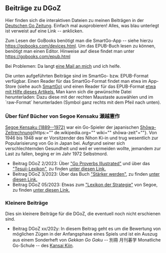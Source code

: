## Beiträge zu DGoZ

Hier finden sich die interaktiven Dateien zu meinen Beiträgen in der
[Deutschen Go
Zeitung](https://www.dgob.de/info-und-service/deutsche-go-zeitung/).
Einfach mal ausprobieren! Alles, was blau unterlegt ist verweist auf
eine Link -- anklicken.

Zum Lesen der GoBooks benötigt man die SmartGo-App -- siehe hierzu
<https://gobooks.com/devices.html>. Um das EPUB-Buch lesen zu können,
benötigt man einen Editor. Hinweise auf diese findet man unter
<https://gobooks.com/epub.html>

Bei Problemen: Da langt [eine Mail an mich](mailto:ugroh@mac.com) und
ich helfe.

Die unten aufgeführten Beiträge sind im SmartGo- bzw. EPUB-Format
verfügbar. Einen Reader für das SmartGo-Format findet man etwa im
App-Store (siehe auch [SmartGo)](https://smartgo.com) und einen Reader
für das EPUB-Format [etwa mit Hilfe dieses
Artikels.](https://www.chip.de/news/E-Book-Tools-fuer-Windows-10-Das-sind-die-Top-3_182511780.html)
Man kann sich die gewünschte Datei herunterladen: Dazu diese mit der
rechten Maustaste auswählen und im \`raw-Format\` herunterladen (Symbol
ganz rechts mit dem Pfeil nach unten).

### Über fünf Bücher von Segoe Kensaku 瀬越憲作

[Segoe Kensaku (1889--1972)](https://senseis.xmp.net/?Segoe) war ein
Go-Spieler der japanischen
[Shōwa-Zeitrechnung](https://de.wikipedia.org/wiki/Taishō-Zeit%3ETaisho-%3C/a%3E%20und%20%3Ca%20href=){https:=""
de.wikipedia.org="" wiki="" shōwa-zeit\"=""}. Von 1946 bis 1948 war er
Vorsitzender des Nihon Ki-in und trug wesentlich zur Popularisierung von
Go in Japan bei. Aufgrund seiner sich verschlechternden Gesundheit und
weil er vermeiden wollte, jemandem zur Last zu fallen, beging er im Jahr
1972 Selbstmord.

-   Beitrag DGoZ 2/2023: Über [\"Go Proverbs
    Illustrated\"](https://senseis.xmp.net/?GoProverbsIllustrated) und
    über das
    [\"Tesuji-Lexikon\"](https://senseis.xmp.net/?SegoeTesujiDictionary),
    zu finden [unter diesen
    Link.](https://github.com/ugroh/ugroh.github.io/tree/main/Beitrag-02-2023)
-   Beitrag DGoZ 3/2023: Über das Buch [\"Stärker
    werden\"](https://senseis.xmp.net/?TheBookToIncreaseYourFightingStrengthAtGo),
    zu finden [unter diesen
    Link.](https://github.com/ugroh/ugroh.github.io/tree/main/Beitrag-03-2023)
-   Beitrag DGoZ 05/2023: Etwas zum [\"Lexikon der
    Strategie\"](https://www.amazon.co.jp/作戦辞典-瀬越-憲作/dp/4416686013)
    von Segoe, zu finden [unter diesen
    Link.](https://github.com/ugroh/ugroh.github.io/tree/main/Beitrag-05-2023)

### Kleinere Beiträge

Dies sin kleinere Beiträge für die DGoZ, die eventuell noch nicht
erschienen sind.

-   Beitrag DGoZ xx/202y: In diesem Beitrag geht es um die Bewertung von
    möglichen Zügen in der Anfangsphase eines Spiels und ist ein Auszug
    aus einem Sonderheft von *Gekkan Go Gaku* -- 別冊 月刊碁学
    Monatliche Go-Schule -- des [Kansai
    Kiin](https://senseis.xmp.net/?KansaiKiIn).
